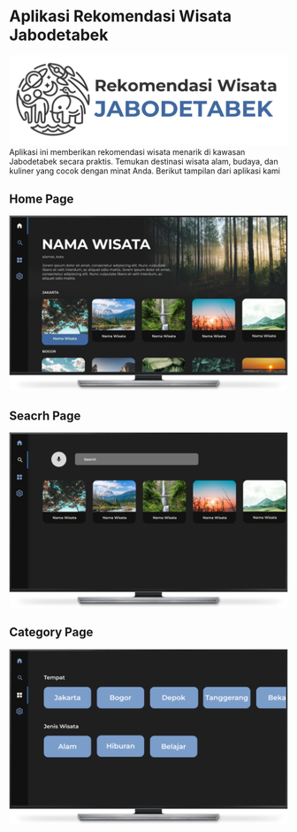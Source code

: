 # Aplikasi Rekomendasi Wisata Jabodetabek
![logo](image/logo3.png) 
Aplikasi ini memberikan rekomendasi wisata menarik di kawasan Jabodetabek secara praktis. Temukan destinasi wisata alam, budaya, dan kuliner yang cocok dengan minat Anda. Berikut tampilan dari aplikasi kami

## Home Page
![halaman utama](image/tv_halaman_utama.png) 

## Seacrh Page
![halaman pencarian](image/tv_halaman_pencarian.png) 

## Category Page
![halaman kategori](image/tv_halaman_kategori.png) 
